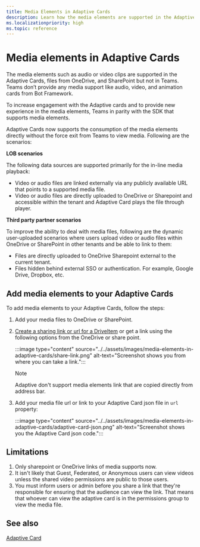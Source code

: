 ```yaml
---
title: Media Elements in Adaptive Cards
description: Learn how the media elements are supported in the Adaptive Cards and support consumption directly within Teams Adaptive Cards.
ms.localizationpriority: high
ms.topic: reference
---
```


# Media elements in Adaptive Cards

The media elements such as audio or video clips are supported in the Adaptive Cards, files from OneDrive, and SharePoint but not in Teams. Teams don’t provide any media support like audio, video, and animation cards from Bot Framework.

To increase engagement with the Adaptive cards and to provide new experience in the media elements, Teams in parity with the SDK that supports media elements.

Adaptive Cards now supports the consumption of the media elements directly without the force exit from Teams to view media. Following are the scenarios:

**LOB scenarios**

The following data sources are supported primarily for the in-line media playback:

* Video or audio files are linked externally via any publicly available URL that points to a supported media file.
* Video or audio files are directly uploaded to OneDrive or Sharepoint and accessible within the tenant and Adaptive Card plays the file through player.

**Third party partner scenarios**

To improve the ability to deal with media files, following are the dynamic user-uploaded scenarios where users upload video or audio files within OneDrive or SharePoint in other tenants and be able to link to them:

* Files are directly uploaded to OneDrive Sharepoint external to the current tenant.
* Files hidden behind external SSO or authentication. For example, Google Drive, Dropbox, etc.

## Add media elements to your Adaptive Cards

To add media elements to your Adaptive Cards, follow the steps:

1. Add your media files to OneDrive or SharePoint.
1. [Create a sharing link or url for a DriveItem](/graph/api/driveitem-createlink) or get a link using the following options from the OneDrive or share point.

   :::image type="content" source="../../assets/images/media-elements-in-adaptive-cards/share-link.png" alt-text="Screenshot shows you from where you can take a link.":::

    >[!NOTE]
    > Adaptive don't support media elements link that are copied directly from address bar.

1. Add your media file url or link to your Adaptive Card json file in `url` property:

   :::image type="content" source="../../assets/images/media-elements-in-adaptive-cards/adaptive-card-json.png" alt-text="Screenshot shows you the Adaptive Card json code.":::

## Limitations

1. Only sharepoint or OneDrive links of media supports now.
1. It isn't likely that Guest, Federated, or Anonymous users can view videos unless the shared video permissions are public to those users.
1. You must inform users or admin before you share a link that they're responsible for ensuring that the audience can view the link. That means that whoever can view the adaptive card is in the permissions group to view the media file.

## See also

[Adaptive Card](cards-reference.md#adaptive-card)
